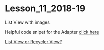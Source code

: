 # Lesson_11_2018-19
List View with images

Helpful code snipet for the Adapter [click here](https://gist.github.com/teohaik/cba764b54d17f6dd560e76d97af53aa7)

[List View or Recycler View?](https://medium.com/@manuaravindpta/what-is-the-difference-between-listview-and-recyclerview-bcd82c64ffbb)
